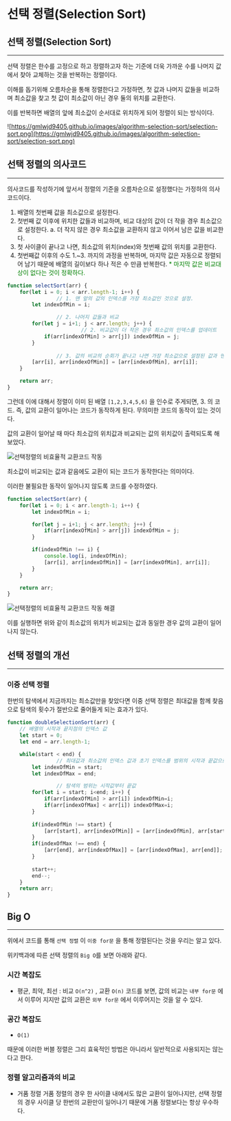 # 선택 정렬(Selection Sort)

## 선택 정렬(Selection Sort)

---

선택 정렬은 한수를 고정으로 하고 정렬하고자 하는 기준에 더욱 가까운 수를 나머지 값에서 찾아 교체하는 것을 반복하는 정렬이다.

이해를 돕기위해 오름차순을 통해 정렬한다고 가정하면, 첫 값과 나머지 값들을 비교하며 최소값을 찾고 첫 값이 최소값이 아닌 경우 둘의 위치를 교환한다.

이를 반복하면 배열의 앞에 최소값이 순서대로 위치하게 되어 정렬이 되는 방식이다.

![https://gmlwjd9405.github.io/images/algorithm-selection-sort/selection-sort.png](https://gmlwjd9405.github.io/images/algorithm-selection-sort/selection-sort.png)

## 선택 정렬의 의사코드

---

의사코드를 작성하기에 앞서서 정렬의 기준을 오름차순으로 설정했다는 가정하의 의사코드이다.

1. 배열의 첫번째 값을 최소값으로 설정한다.
2. 첫번째 값 이후에 위치한 값들과 비교하며, 비교 대상의 값이 더 작을 경우 최소값으로 설정한다.
    a. 더 작지 않은 경우 최소값을 교환하지 않고 이어서 남은 값을 비교한다.
3. 첫 사이클이 끝나고 나면, 최소값의 위치(index)와 첫번째 값의 위치를 교환한다.
4. 첫번째값 이후의 수도 1.~3. 까지의 과정을 반복하며, 마지막 값은 자동으로 정렬되어 남기 때문에 배열의 길이보다 하나 적은 수 만큼 반복한다. <span style="color:green">* 마지막 값은 비교대상이 없다는 것이 정확하다.</span>

```jsx
function selectSort(arr) {
    for(let i = 0; i < arr.length-1; i++) {
				// 1. 맨 앞의 값의 인덱스를 가장 최소값인 것으로 설정.
        let indexOfMin = i;

				// 2. 나머지 값들과 비교
        for(let j = i+1; j < arr.length; j++) {
						// 2. 비교값이 더 작은 경우 최소값의 인덱스를 업데이트
            if(arr[indexOfMin] > arr[j]) indexOfMin = j;
        }
				
				// 3. 값의 비교의 순회가 끝나고 나면 가장 최소값으로 설정된 값과 맨앞의 값을 교환
        [arr[i], arr[indexOfMin]] = [arr[indexOfMin], arr[i]];
    }

    return arr;
}
```

그런데 이에 대해서 정렬이 이미 된 배열 `[1,2,3,4,5,6]` 을 인수로 주게되면, 3. 의 코드.
즉, 값의 교환이 일어나는 코드가 동작하게 된다. 무의미한 코드의 동작이 있는 것이다.

값의 교환이 일어날 때 마다 최소갑의 위치값과 비교되는 값의 위치값이 출력되도록 해보았다.

![선택정렬의 비효율적 교환코드 작동](https://user-images.githubusercontent.com/79589584/158414277-867fbc63-250b-453d-b8c0-ff8e47590e31.JPG)

최소값이 비교되는 값과 같음에도 교환이 되는 코드가 동작한다는 의미이다.

이러한 불필요한 동작이 일어나지 않도록 코드를 수정하였다.

```jsx
function selectSort(arr) {
    for(let i = 0; i < arr.length-1; i++) {
        let indexOfMin = i;

        for(let j = i+1; j < arr.length; j++) {
            if(arr[indexOfMin] > arr[j]) indexOfMin = j;
        }

        if(indexOfMin !== i) {
            console.log(i, indexOfMin);
            [arr[i], arr[indexOfMin]] = [arr[indexOfMin], arr[i]];
        }
    }

    return arr;
}
```

![선택정렬의 비효율적 교환코드 작동 해결](https://user-images.githubusercontent.com/79589584/158414288-4ad7edeb-3c44-4f30-9b5a-b29c21cdc12d.JPG)

이를 실행하면 위와 같이 최소값의 위치가 비교되는 값과 동일한 경우 값의 교환이 일어나지 않는다.

## 선택 정렬의 개선

---

### 이중 선택 정렬

한번의 탐색에서 지금까지는 최소값만을 찾았다면 이중 선택 정렬은 최대값을 함께 찾음으로 탐색의 횟수가 절반으로 줄어들게 되는 효과가 있다.

```jsx
function doubleSelectionSort(arr) {
    // 배열의 시작과 끝지점의 인덱스 값
    let start = 0;
    let end = arr.length-1;

    while(start < end) {
				// 최대값과 최소값의 인덱스 값과 초기 인덱스를 범위의 시작과 끝값으로 설정
        let indexOfMin = start;
        let indexOfMax = end;

				// 탐색의 범위는 시작값부터 끝값
        for(let i = start; i<end; i++) {
            if(arr[indexOfMin] > arr[i]) indexOfMin=i;
            if(arr[indexOfMax] < arr[i]) indexOfMax=i;
        }
        
        if(indexOfMin !== start) {
            [arr[start], arr[indexOfMin]] = [arr[indexOfMin], arr[start]];
        }
        if(indexOfMax !== end) {
            [arr[end], arr[indexOfMax]] = [arr[indexOfMax], arr[end]];
        }
        
        start++;
        end--;
    }
    return arr;
}
```

## Big O

---

위에서 코드를 통해 `선택 정렬` 이 `이중 for문` 을 통해 정렬된다는 것을 우리는 알고 있다.

위키백과에 따른 선택 정렬의 `Big O`를 보면 아래와 같다.

### 시간 복잡도

- 평균, 최악, 최선 : 비교 `O(n^2)` , 교환 `O(n)`
코드를 보면, 값의 비교는 `내부 for문` 에서 이루어 지지만 값의 교환은 `외부 for문` 에서 이루어지는 것을 알 수 있다.

### 공간 복잡도

- `O(1)`

때문에 이러한 버블 정렬은 그리 효육적인 방법은 아니라서 일반적으로 사용되지는 않는다고 한다.

### 정렬 알고리즘과의 비교

- 거품 정렬
거품 정렬의 경우 한 사이클 내에서도 많은 교환이 일어나지만, 선택 정렬의 경우 사이클 당 한번의 교환만이 일어나기 때문에 거품 정렬보다는 항상 우수하다.